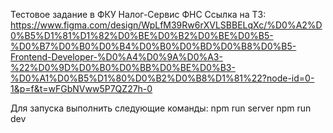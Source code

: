 Тестовое задание в ФКУ Налог-Сервис ФНС
Ссылка на ТЗ: https://www.figma.com/design/WpLfM39Rw6rXVLSBBELqXc/%D0%A2%D0%B5%D1%81%D1%82%D0%BE%D0%B2%D0%BE%D0%B5-%D0%B7%D0%B0%D0%B4%D0%B0%D0%BD%D0%B8%D0%B5-Frontend-Developer-%D0%A4%D0%9A%D0%A3-%22%D0%9D%D0%B0%D0%BB%D0%BE%D0%B3-%D0%A1%D0%B5%D1%80%D0%B2%D0%B8%D1%81%22?node-id=0-1&p=f&t=wFGbNVww5P7QZ27h-0

Для запуска выполнить следующие команды:
npm run server
npm run dev
